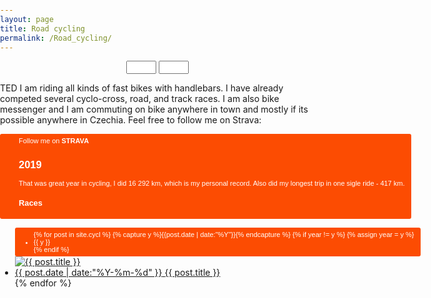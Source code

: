 ```yaml
---
layout: page
title: Road cycling
permalink: /Road_cycling/
---
```



<meta charset=utf-8 />
<title>GPX trackpoints and waypoints</title>
<meta name='viewport' content='initial-scale=1,maximum-scale=1,user-scalable=no' />
<script src='https://api.mapbox.com/mapbox.js/v3.2.1/mapbox.js'></script>
<link href='https://api.mapbox.com/mapbox.js/v3.2.1/mapbox.css' rel='stylesheet' />
    
<link rel="stylesheet" href="https://cdnjs.cloudflare.com/ajax/libs/noUiSlider/8.5.1/nouislider.min.css" /> <!--// slider -->
<script src="https://cdnjs.cloudflare.com/ajax/libs/noUiSlider/8.5.1/nouislider.min.js"></script> <!--// slider -->
    
<style>
  body { margin:0; padding:0; }
  #map { position:absolute; top:0; bottom:0; width:100%; }
</style>


<!--// slider -->
<div id="slider" style="top: 0px; right: 1px; margin: 10px 25px;"></div>
<div style="margin-right: auto; margin-left: auto; width: 90%; margin-bottom: 10px; text-align: center;">
<input type="number" min='1' max='3' id="input-number-min">
<input type="number" min='2' max='3' id="input-number-max">
</div>
    
<!--// map --> 
<script src='https://api.mapbox.com/mapbox.js/plugins/leaflet-omnivore/v0.2.0/leaflet-omnivore.min.js'></script>
<div id='map'></div>

<script>
L.mapbox.accessToken = 'pk.eyJ1IjoibWFjZXNrYSIsImEiOiJjazVhMDFmbGgxMmxnM21wZ3BvNjJhdXMzIn0.OC2jBDlbR4AE1rhBzI__cQ';
var map = L.mapbox.map('map',"mapbox.dark")

var rideStyle = {
    "color": "#ff6600",
    "weight": 3,
    "opacity": .1,
}
customLayerRide = L.geoJson(null, {
    style: rideStyle
}).addTo(map);
    
    
var runLayer = omnivore.gpx('https://raw.githubusercontent.com/XMaceska/maceskad.me/master/GPX/1.gpx',null, customLayerRide)
    .on('ready', function() {
        map.fitBounds(runLayer.getBounds());
    })
    .addTo(map);
var runLayer = omnivore.gpx('https://raw.githubusercontent.com/XMaceska/maceskad.me/master/GPX/2.gpx',null, customLayerRide)
    .on('ready', function() {
        map.fitBounds(runLayer.getBounds());
    })
    .addTo(map);
var runLayer = omnivore.gpx('https://raw.githubusercontent.com/XMaceska/maceskad.me/master/GPX/3.gpx',null, customLayerRide)
    .on('ready', function() {
        map.fitBounds(runLayer.getBounds());
    })
    .addTo(map);
    
    
    
//<!--// data GPX -->   
//    for (var i = 1; i < 4; i++){
//            var runLayer = omnivore.gpx('GPX/' + i.toString() + ".gpx", null, customLayerRide)
//                .on('ready', function() {
//                    map.fitBounds(runLayer.getBounds());
//            })
//            .addTo(map);    
//        }
//var runLayer = omnivore.gpx("2.gpx",null,customLayerRide)
//    .addTo(map);
//var runLayer = omnivore.gpx("3.gpx",null,customLayerRide)
//    .addTo(map);
    
    
    
<!--// slider -->
var slidervar = document.getElementById('slider');
noUiSlider.create(slidervar, {
    connect: true,
    start: [ 1, 3 ],
    range: {
        min: 1,
        max: 3
    }
});
    
document.getElementById('input-number-min').setAttribute("value", 1);
document.getElementById('input-number-max').setAttribute("value", 3);

var inputNumberMin = document.getElementById('input-number-min');
var inputNumberMax = document.getElementById('input-number-max');
inputNumberMin.addEventListener('change', function(){
    slidervar.noUiSlider.set([this.value, null]);
});
inputNumberMax.addEventListener('change', function(){
    slidervar.noUiSlider.set([null, this.value]);
});

slidervar.noUiSlider.on('update', function( values, handle ) {
    //handle = 0 if min-slider is moved and handle = 1 if max slider is moved
    if (handle==0){
        document.getElementById('input-number-min').value = values[0];
    } else {
        document.getElementById('input-number-max').value =  values[1];
    }
//we will definitely do more here...wait
})
rangeMin = document.getElementById('input-number-min').value;
rangeMax = document.getElementById('input-number-max').value;

cluster_popplaces.clearLayers();
//and repopulate it
popplaces = new L.geoJson(exp_popplaces,{
    onEachFeature: pop_popplaces,
        filter:
            function(feature, layer) {
                 return (feature.properties.pop_max <= rangeMax) && (feature.properties.pop_max >= rangeMin);
            },
    pointToLayer: popplaces_marker
})
//and back again into the cluster group
cluster_popplaces.addLayer(popplaces);
        
</script>


TED I am riding all kinds of fast bikes with handlebars. I have already competed several cyclo-cross, road, and track races. I am also bike messenger and I am commuting on bike anywhere in town and mostly if its possible anywhere in Czechia. 
Feel free to follow me on Strava:

<a style="display:inline-block;background-color:#FC4C02;color:#fff;padding:5px 10px 5px 30px;font-size:11px;font-family:Helvetica, Arial, sans-serif;white-space:nowrap;text-decoration:none;background-repeat:no-repeat;background-position:10px center;border-radius:3px;background-image:url('http://badges.strava.com/logo-strava-echelon.png')" href='http://strava.com/athletes/21086949' target="_clean">
  Follow me on <b>STRAVA</b>


<h2>2019</h2>
That was great year in cycling, I did 16 292 km, which is my personal record. Also did my longest trip in one sigle ride - 417 km.
<h3>Races</h3>
<ul class="listing">
{% for post in site.cycl %}
  {% capture y %}{{post.date | date:"%Y"}}{% endcapture %}
  {% if year != y %}
    {% assign year = y %}
    <li class="listing-seperator">{{ y }}</li>
  {% endif %}
    <a href="{{ post.url | prepend: site.baseurl }}">
    <img src="{{ post.image | prepend: site.baseurl }}" alt="{{ post.title }}" title="{{ post.title }}"> <a href="{{ post.url | prepend: site.baseurl }}">
  <li class="listing-item">
    <time datetime="{{ "post.date" | date:"%Y-%m-%d" }}">{{ post.date | date:"%Y-%m-%d" }}</time>
    <a href="{{ post.url | prepend: site.baseurl }}" title="{{ post.title }}">{{ post.title }}</a>
  </li>
{% endfor %}

